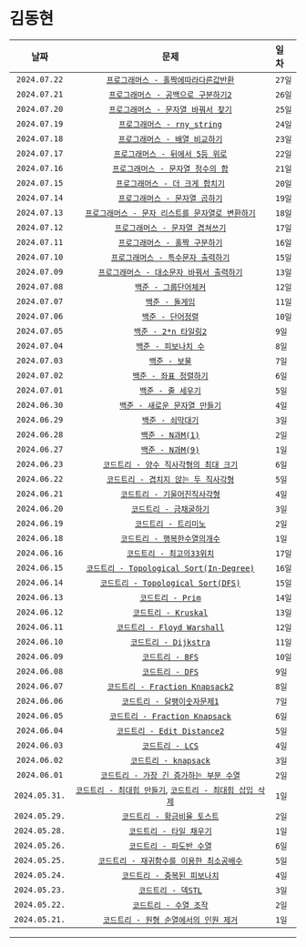 # 김동현

| 날짜 | 문제 | 일차 |
|:---:|:---:|:---|
| `2024.07.22` | [`프로그래머스 - 홀짝에따라다른값반환`](https://school.programmers.co.kr/learn/courses/30/lessons/181935) | `27일` |
| `2024.07.21` | [`프로그래머스 - 공백으로 구분하기2`](https://school.programmers.co.kr/learn/courses/30/lessons/181868) | `26일` |
| `2024.07.20` | [`프로그래머스 - 문자열 바꿔서 찾기`](https://school.programmers.co.kr/learn/courses/30/lessons/181864) | `25일` |
| `2024.07.19` | [`프로그래머스 - rny_string`](https://school.programmers.co.kr/learn/courses/30/lessons/181863) | `24일` |
| `2024.07.18` | [`프로그래머스 - 배열 비교하기`](https://school.programmers.co.kr/learn/courses/30/lessons/181856/solution_groups?language=cpp) | `23일` |
| `2024.07.17` | [`프로그래머스 - 뒤에서 5등 위로`](https://school.programmers.co.kr/learn/courses/30/lessons/181852) | `22일` |
| `2024.07.16` | [`프로그래머스 - 문자열 정수의 합`](https://school.programmers.co.kr/learn/courses/30/lessons/181849) | `21일` |
| `2024.07.15` | [`프로그래머스 - 더 크게 합치기`](https://school.programmers.co.kr/learn/courses/30/lessons/181939) | `20일` |
| `2024.07.14` | [`프로그래머스 - 문자열 곱하기`](https://school.programmers.co.kr/learn/courses/30/lessons/181940) | `19일` |
| `2024.07.13` | [`프로그래머스 - 문자 리스트를 문자열로 변환하기`](https://school.programmers.co.kr/learn/courses/30/lessons/181941) | `18일` |
| `2024.07.12` | [`프로그래머스 - 문자열 겹쳐쓰기`](https://school.programmers.co.kr/learn/courses/30/lessons/181943) | `17일` |
| `2024.07.11` | [`프로그래머스 - 홀짝 구분하기`](https://school.programmers.co.kr/learn/courses/30/lessons/181944) | `16일` |
| `2024.07.10` | [`프로그래머스 - 특수문자 출력하기`](https://school.programmers.co.kr/learn/courses/30/lessons/181948) | `15일` |
| `2024.07.09` | [`프로그래머스 - 대소문자 바꿔서 출력하기`](https://school.programmers.co.kr/learn/courses/30/lessons/181949) | `13일` |
| `2024.07.08` | [`백준 - 그룹단어체커`](https://www.acmicpc.net/problem/1316) | `12일` |
| `2024.07.07` | [`백준 - 돌게임`](https://www.acmicpc.net/problem/9655) | `11일` |
| `2024.07.06` | [`백준 - 단어정렬`](https://www.acmicpc.net/problem/1181) | `10일` |
| `2024.07.05` | [`백준 - 2*n 타일링2`](https://www.acmicpc.net/problem/11727) | `9일` |
| `2024.07.04` | [`백준 - 피보나치 수`](https://www.acmicpc.net/problem/2747) | `8일` |
| `2024.07.03` | [`백준 - 보물`](https://www.acmicpc.net/problem/11650) | `7일` |
| `2024.07.02` | [`백준 - 좌표 정렬하기`](https://www.acmicpc.net/problem/11650) | `6일` |
| `2024.07.01` | [`백준 - 줄 세우기`](https://www.acmicpc.net/problem/2252) | `5일` |
| `2024.06.30` | [`백준 - 새로운 문자열 만들기`](https://www.acmicpc.net/problem/30089) | `4일` |
| `2024.06.29` | [`백준 - 쇠막대기`](https://www.acmicpc.net/problem/10799) | `3일` |
| `2024.06.28` | [`백준 - N과M(1)`](https://www.acmicpc.net/problem/15649) | `2일` |
| `2024.06.27` | [`백준 - N과M(9)`](https://www.acmicpc.net/problem/15663) | `1일` |
| `2024.06.23` | [`코드트리 - 양수 직사각형의 최대 크기`](https://www.codetree.ai/missions/2/problems/max-area-of-positive-rectangle?&utm_source=clipboard&utm_medium=text) | `6일` |
| `2024.06.22` | [`코드트리 - 겹치지 않는 두 직사각형`](https://www.codetree.ai/missions/2/problems/non-overlapping-two-rectangles?&utm_source=clipboard&utm_medium=text) | `5일` |
| `2024.06.21` | [`코드트리 - 기울어진직사각형`](https://www.codetree.ai/missions/2/problems/slanted-rectangle?&utm_source=clipboard&utm_medium=text) | `4일` |
| `2024.06.20` | [`코드트리 - 금채굴하기`](https://www.codetree.ai/missions/2/problems/gold-mining?&utm_source=clipboard&utm_medium=text) | `3일` |
| `2024.06.19` | [`코드트리 - 트리미노`](https://www.codetree.ai/missions/2/problems/tromino?&utm_source=clipboard&utm_medium=text) | `2일` |
| `2024.06.18` | [`코드트리 - 행복한수열의개수`](https://www.codetree.ai/missions/2/problems/number-of-happy-sequence?&utm_source=clipboard&utm_medium=text) | `1일` |
| `2024.06.16` | [`코드트리 - 최고의33위치`](https://www.codetree.ai/missions/2/problems/best-place-of-33?&utm_source=clipboard&utm_medium=text) | `17일` |
| `2024.06.15` | [`코드트리 - Topological Sort(In-Degree)`](https://www.codetree.ai/missions/6/problems/topological-sort-concept/introduction) | `16일` |
| `2024.06.14` | [`코드트리 - Topological Sort(DFS)`](https://www.codetree.ai/missions/6/problems/topological-sort-concept/introduction) | `15일` |
| `2024.06.13` | [`코드트리 - Prim`](https://www.codetree.ai/missions/6/problems/ga-prim/introduction) | `14일` |
| `2024.06.12` | [`코드트리 - Kruskal`](https://www.codetree.ai/missions/6/problems/ga-kruskal/introduction) | `13일` |
| `2024.06.11` | [`코드트리 - Floyd Warshall`](https://www.codetree.ai/missions/6/problems/ga-floyd/introduction) | `12일` |
| `2024.06.10` | [`코드트리 - Dijkstra`](https://www.codetree.ai/missions/6/problems/ga-dijkstra/introduction) | `11일` |
| `2024.06.09` | [`코드트리 - BFS`](https://www.codetree.ai/missions/6/problems/bfs-code/introduction) | `10일` |
| `2024.06.08` | [`코드트리 - DFS`](https://www.codetree.ai/missions/6/problems/dfs-code/introduction) | `9일` |
| `2024.06.07` | [`코드트리 - Fraction Knapsack2`](https://www.codetree.ai/missions/6/problems/fractional-knapsack-2?&utm_source=clipboard&utm_medium=text) | `8일` |
| `2024.06.06` | [`코드트리 - 달팽이숫자문제1`](https://www.codetree.ai/missions/5/problems/snail-number-square/introduction) | `7일` |
| `2024.06.05` | [`코드트리 - Fraction Knapsack`](https://www.codetree.ai/missions/6/problems/fractional-knapsack/introduction) | `6일` |
| `2024.06.04` | [`코드트리 - Edit Distance2`](https://www.codetree.ai/missions/6/problems/minimum-edit-2?&utm_source=clipboard&utm_medium=text) | `5일` |
| `2024.06.03` | [`코드트리 - LCS`](https://www.codetree.ai/missions/6/problems/dp-lcs-2?&utm_source=clipboard&utm_medium=text) | `4일` |
| `2024.06.02` | [`코드트리 - knapsack`](https://www.codetree.ai/missions/6/problems/knapsack-mcq?&utm_source=clipboard&utm_medium=text) | `3일` |
| `2024.06.01` | [`코드트리 - 가장 긴 증가하는 부분 수열`](https://www.codetree.ai/missions/6/problems/dp-lis-1?&utm_source=clipboard&utm_medium=text) | `2일` |
| `2024.05.31.` | [`코드트리 - 최대힙 만들기`](https://www.codetree.ai/missions/6/problems/max-heap/introduction), [`코드트리 - 최대힙 삽입 삭제`](https://www.codetree.ai/missions/6/problems/heap-methods/introduction) | `1일` |
| `2024.05.29.` | [`코드트리 - 황금비율 토스트`](https://www.codetree.ai/missions/6/problems/golden-toast?&utm_source=clipboard&utm_medium=text) | `2일` |
| `2024.05.28.` | [`코드트리 - 타일 채우기`](https://www.codetree.ai/missions/6/problems/dp-modeling-tile1/introduction) | `1일` |
| `2024.05.26.` | [`코드트리 - 파도반 수열`](https://www.codetree.ai/missions/6/problems/dp-padovan?&utm_source=clipboard&utm_medium=text) | `6일` |
| `2024.05.25.` | [`코드트리 - 재귀함수를 이용한 최소공배수`](https://www.codetree.ai/missions/5/problems/least-common-multiple-using-recursive-function?&utm_source=clipboard&utm_medium=text) | `5일` |
| `2024.05.24.` | [`코드트리 - 중복된 피보나치`](https://www.codetree.ai/missions/6/problems/dp-fibbo/introduction) | `4일` |
| `2024.05.23.` | [`코드트리 - 덱STL`](https://www.codetree.ai/missions/6/problems/process-numeric-commands-3?&utm_source=clipboard&utm_medium=text) | `3일` |
| `2024.05.22.` | [`코드트리 - 수열 조작`](https://www.codetree.ai/missions/6/problems/sequence-manipulation?&utm_source=clipboard&utm_medium=text) | `2일` |
| `2024.05.21.` | [`코드트리 - 원형 순열에서의 인원 제거`](https://www.codetree.ai/missions/6/problems/josephus-permutations?&utm_source=clipboard&utm_medium=text) | `1일` |

---
